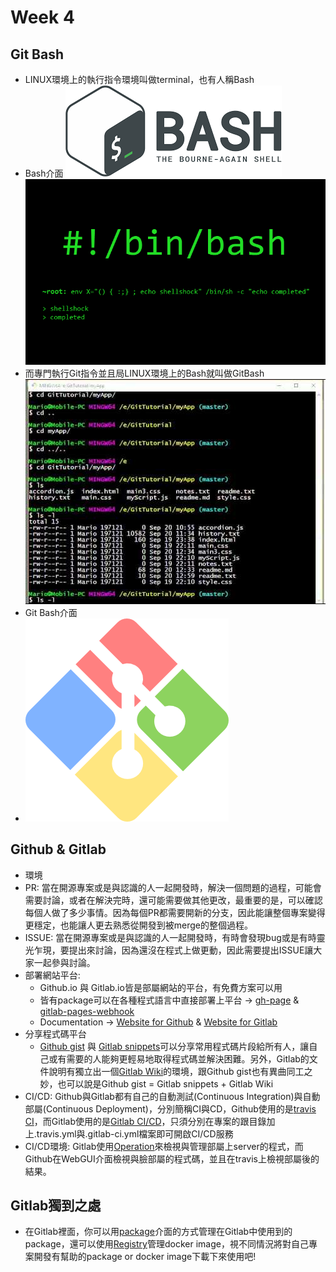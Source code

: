 # Week 4
## Git Bash
* LINUX環境上的執行指令環境叫做terminal，也有人稱Bash
* Bash介面
![](../image/bash%20logo.png)
![](../image/bash.png)
* 而專門執行Git指令並且局LINUX環境上的Bash就叫做GitBash
![](../image/git%20bash.jpg)
* Git Bash介面
* ![](../image/gitbash%20logo.png)
## Github & Gitlab
* 環境
* PR: 當在開源專案或是與認識的人一起開發時，解決一個問題的過程，可能會需要討論，或者在解決完時，還可能需要做其他更改，最重要的是，可以確認每個人做了多少事情。因為每個PR都需要開新的分支，因此能讓整個專案變得更穩定，也能讓人更去熟悉從開發到被merge的整個過程。
* ISSUE: 當在開源專案或是與認識的人一起開發時，有時會發現bug或是有時靈光乍現，要提出來討論，因為還沒在程式上做更動，因此需要提出ISSUE讓大家一起參與討論。
* 部署網站平台:
  * Github.io 與 Gitlab.io皆是部屬網站的平台，有免費方案可以用
  * 皆有package可以在各種程式語言中直接部署上平台 -> [gh-page](https://www.npmjs.com/package/gh-pages) & [gitlab-pages-webhook](https://www.npmjs.com/package/gitlab-pages-webhook)
  * Documentation -> [Website for Github](https://help.github.com/articles/configuring-a-publishing-source-for-github-pages/) & [Website for Gitlab](https://about.gitlab.com/product/pages/)
* 分享程式碼平台
  * [Github gist](https://gist.github.com/) 與 [Gitlab snippets](https://docs.gitlab.com/ee/user/snippets.html)可以分享常用程式碼片段給所有人，讓自己或有需要的人能夠更輕易地取得程式碼並解決困難。另外，Gitlab的文件說明有獨立出一個[Gitlab Wiki](https://docs.gitlab.com/ee/user/project/wiki/)的環境，跟Github gist也有異曲同工之妙，也可以說是Github gist = Gitlab snippets + Gitlab Wiki
* CI/CD: Github與Gitlab都有自己的自動測試(Continuous Integration)與自動部屬(Continuous Deployment)，分別簡稱CI與CD，Github使用的是[travis CI](https://docs.travis-ci.com/)，而Gitlab使用的是[Gitlab CI/CD](https://docs.gitlab.com/ee/ci/)，只須分別在專案的跟目錄加上.travis.yml與.gitlab-ci.yml檔案即可開啟CI/CD服務
* CI/CD環境: Gitlab使用[Operation](https://docs.gitlab.com/ee/ci/environments.html)來檢視與管理部屬上server的程式，而Github在WebGUI介面檢視與臉部屬的程式碼，並且在travis上檢視部屬後的結果。
## Gitlab獨到之處
* 在Gitlab裡面，你可以用[package](https://packagecloud.io/docs)介面的方式管理在Gitlab中使用到的package，還可以使用[Registry](https://gitlab.com/help/user/project/container_registry)管理docker image，視不同情況將對自己專案開發有幫助的package or docker image下載下來使用吧!
